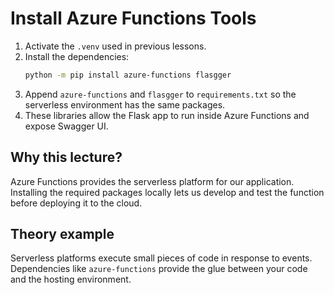 # Install Azure Functions Tools

1. Activate the `.venv` used in previous lessons.
2. Install the dependencies:
   ```bash
   python -m pip install azure-functions flasgger
   ```
3. Append `azure-functions` and `flasgger` to `requirements.txt` so the
   serverless environment has the same packages.
4. These libraries allow the Flask app to run inside Azure Functions and expose
   Swagger UI.

## Why this lecture?

Azure Functions provides the serverless platform for our application.
Installing the required packages locally lets us develop and test the function
before deploying it to the cloud.
## Theory example
Serverless platforms execute small pieces of code in response to events. Dependencies like `azure-functions` provide the glue between your code and the hosting environment.
